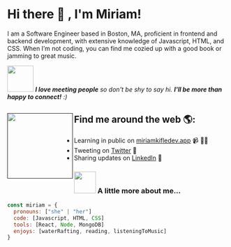 # Hi there 👋 ,  I'm Miriam!

<p> 
I am a Software Engineer based in Boston, MA, proficient in frontend and backend development, with extensive knowledge of Javascript, HTML, and CSS. When I’m not coding, you can find me cozied up with a good book or jamming to great music.
</p> 

<img src="https://media.giphy.com/media/LnQjpWaON8nhr21vNW/giphy.gif" width="60"> <em><b>I love meeting people</b> so don't be shy to say hi. <b>I'll be more than happy to connect!</b> :)</em>



## Find me around the web 🌎: <a href=""><img align="left" width="150" height="150" src="https://media.giphy.com/media/SXxI9NlwvYiY3bRsck/giphy.gif"></a>
- Learning in public on <a href="https://miriamkifledev.netlify.app/">miriamkifledev.app</a> 📹 ✍🏾
- Tweeting on <a href="https://twitter.com/miriamkifle"> Twitter</a> 🏓
- Sharing updates on <a href="https://www.linkedin.com/in/miriam-kifle/">LinkedIn</a> 💼

### <img src="https://media.giphy.com/media/VgCDAzcKvsR6OM0uWg/giphy.gif" width="50"> A little more about me...  

```javascript
const miriam = {
  pronouns: ["she" | "her"] 
  code: [Javascript, HTML, CSS]
  tools: [React, Node, MongoDB] 
  enjoys: [waterRafting, reading, listeningToMusic]
}
```


<!--   ![](https://komarev.com/ghpvc/?username=MiriamKifle&style=flat-square) -->

<!--
**MiriamKifle/MiriamKifle** is a ✨ _special_ ✨ repository because its `README.md` (this file) appears on your GitHub profile.

Here are some ideas to get you started:

- 🔭 I’m currently working on ...
- 🌱 I’m currently learning ...
- 👯 I’m looking to collaborate on ...
- 🤔 I’m looking for help with ...
- 💬 Ask me about ...
- 📫 How to reach me: ...
- 😄 Pronouns: ...
- ⚡ Fun fact: ...
-->

